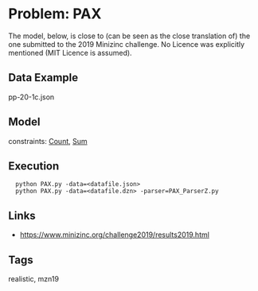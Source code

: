# Problem: PAX

The model, below, is close to (can be seen as the close translation of) the one submitted to the 2019 Minizinc challenge.
No Licence was explicitly mentioned (MIT Licence is assumed).

## Data Example
  pp-20-1c.json

## Model
  constraints: [Count](https://pycsp.org/documentation/constraints/Count), [Sum](https://pycsp.org/documentation/constraints/Sum)

## Execution
```
  python PAX.py -data=<datafile.json>
  python PAX.py -data=<datafile.dzn> -parser=PAX_ParserZ.py
```

## Links
  - https://www.minizinc.org/challenge2019/results2019.html

## Tags
  realistic, mzn19
